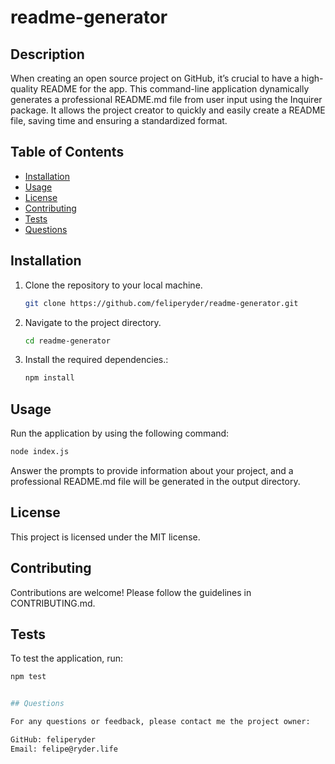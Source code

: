 # readme-generator

## Description
When creating an open source project on GitHub, it’s crucial to have a high-quality README for the app. This command-line application dynamically generates a professional README.md file from user input using the Inquirer package. It allows the project creator to quickly and easily create a README file, saving time and ensuring a standardized format.

## Table of Contents
- [Installation](#installation)
- [Usage](#usage)
- [License](#license)
- [Contributing](#contributing)
- [Tests](#tests)
- [Questions](#questions)

## Installation
1. Clone the repository to your local machine.
   ```bash
   git clone https://github.com/feliperyder/readme-generator.git
   ```

2. Navigate to the project directory.
   ```bash
   cd readme-generator
   ```

3. Install the required dependencies.:
   ```bash
   npm install
   ```
  

## Usage
Run the application by using the following command:
   ```bash
   node index.js
   ```

Answer the prompts to provide information about your project, and a professional README.md file will be generated in the output directory.

## License
This project is licensed under the MIT license.

## Contributing
Contributions are welcome! Please follow the guidelines in CONTRIBUTING.md.

## Tests
To test the application, run:
   ```bash
npm test


## Questions

For any questions or feedback, please contact me the project owner:

GitHub: feliperyder
Email: felipe@ryder.life